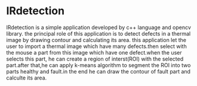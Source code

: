 # IRdetection
IRdetection is a simple application developed by c++ language and opencv library.
the principal role of this application is to detect defects in a thermal image by drawing contour and calculating its area.
this application let the user to import a thermal image which have many defects.then select with the mouse a part from this image which have one defect.when the user selects this part, he can create a region of interst(ROI) with the selected part.after that,he can apply k-means algorithm to segment the ROI into two parts healthy and fault.in the end he can draw the contour of fault part and calculte its area.
